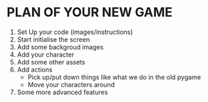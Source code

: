 # PLAN OF YOUR NEW GAME

1. Set Up your code (images/instructions)
2. Start initialise the screen
3. Add some backgroud images
4. Add your character
5. Add some other assets
6. Add actions
    - Pick up/put down things like what we do in the old pygame
    - Move your characters around
7. Some more advanced features

